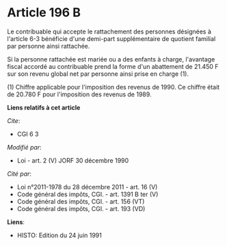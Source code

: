 # Article 196 B

Le contribuable qui accepte le rattachement des personnes désignées à l'article 6-3 bénéficie d'une demi-part supplémentaire
de quotient familial par personne ainsi rattachée.

Si la personne rattachée est mariée ou a des enfants à charge, l'avantage fiscal accordé au contribuable prend la forme d'un
abattement de 21.450 F sur son revenu global net par personne ainsi prise en charge (1).

(1) Chiffre applicable pour l'imposition des revenus de 1990. Ce chiffre était de 20.780 F pour l'imposition des revenus de
1989.

**Liens relatifs à cet article**

_Cite_:

  - CGI 6 3

_Modifié par_:

  - Loi - art. 2 (V) JORF 30 décembre 1990

_Cité par_:

  - Loi n°2011-1978 du 28 décembre 2011 - art. 16 (V)
  - Code général des impôts, CGI. - art. 1391 B ter (V)
  - Code général des impôts, CGI. - art. 156 (VT)
  - Code général des impôts, CGI. - art. 193 (VD)

**Liens**:

  - HISTO: Edition du 24 juin 1991
